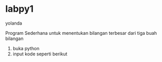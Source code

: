# labpy1
yolanda

Program Sederhana untuk menentukan bilangan terbesar dari tiga buah bilangan
1. buka python
2. input kode seperti berikut

